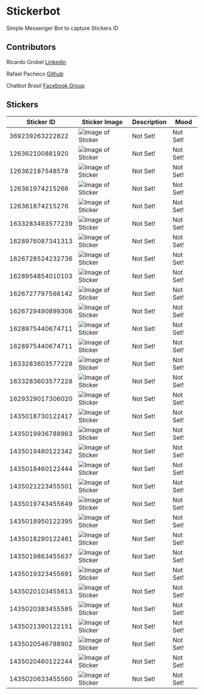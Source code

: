 # Stickerbot

Simple Messenger Bot to capture Stickers ID

## Contributors

Ricardo  Grobel [Linkedin](https://www.linkedin.com/in/ricardogrobel/)

Rafael Pacheco [Github](https://github.com/ravpacheco)

Chatbot Brasil [Facebook Group](https://www.facebook.com/groups/chatbotbrasil/)

## Stickers

| Sticker ID    | Sticker Image  | Description | Mood |
| --------------|----------------|-------------|-------------|
|369239263222822|![Image of Sticker](https://i.imgur.com/Q6QtIkN.png)|Not Set!|Not Set!|
|126362100881920|![Image of Sticker](https://i.imgur.com/XFBhIT3.png)|Not Set!|Not Set!|
|126362187548578|![Image of Sticker](https://i.imgur.com/mVJB4Dh.png)|Not Set!|Not Set!|
|126361974215266|![Image of Sticker](https://i.imgur.com/344Gg0N.png)|Not Set!|Not Set!|
|126361874215276|![Image of Sticker](https://i.imgur.com/dDZEBaj.png)|Not Set!|Not Set!|
|1633283493577239|![Image of Sticker](https://i.imgur.com/aZKCScr.png)|Not Set!|Not Set!|
|1628976087341313|![Image of Sticker](https://i.imgur.com/FS0GWJc.png)|Not Set!|Not Set!|
|1626728524232736|![Image of Sticker](https://i.imgur.com/7tsnTeG.png)|Not Set!|Not Set!|
|1628954854010103|![Image of Sticker](https://i.imgur.com/p93NheW.png)|Not Set!|Not Set!|
|1626727797566142|![Image of Sticker](https://i.imgur.com/lsXUWXu.png)|Not Set!|Not Set!|
|1626729490899306|![Image of Sticker](https://i.imgur.com/rTR02Sa.png)|Not Set!|Not Set!|
|1628975440674711|![Image of Sticker](https://i.imgur.com/pyJXvz3.png)|Not Set!|Not Set!|
|1628975440674711|![Image of Sticker](https://i.imgur.com/QlLtupP.png)|Not Set!|Not Set!|
|1633283603577228|![Image of Sticker](https://i.imgur.com/mH7DLhl.png)|Not Set!|Not Set!|
|1633283603577228|![Image of Sticker](https://i.imgur.com/CDx9seO.png)|Not Set!|Not Set!|
|1629329017306020|![Image of Sticker](https://i.imgur.com/NrvHiw8.png)|Not Set!|Not Set!|
|1435018730122417|![Image of Sticker](https://i.imgur.com/6C3qSZ7.png)|Not Set!|Not Set!|
|1435019936788963|![Image of Sticker](https://i.imgur.com/D3Xnnkg.png)|Not Set!|Not Set!|
|1435019480122342|![Image of Sticker](https://i.imgur.com/0OBA3kS.png)|Not Set!|Not Set!|
|1435018460122444|![Image of Sticker](https://i.imgur.com/1Ofvjq1.png)|Not Set!|Not Set!|
|1435021223455501|![Image of Sticker](https://i.imgur.com/95l1P5X.png)|Not Set!|Not Set!|
|1435019743455649|![Image of Sticker](https://i.imgur.com/a6J6bZc.png)|Not Set!|Not Set!|
|1435018950122395|![Image of Sticker](https://i.imgur.com/rVI54E3.png)|Not Set!|Not Set!|
|1435018290122461|![Image of Sticker](https://i.imgur.com/nmwivHS.png)|Not Set!|Not Set!|
|1435019863455637|![Image of Sticker](https://i.imgur.com/qEFsDHX.png)|Not Set!|Not Set!|
|1435019323455691|![Image of Sticker](https://i.imgur.com/M0WLlyE.png)|Not Set!|Not Set!|
|1435020103455613|![Image of Sticker](https://i.imgur.com/gmBmVCZ.png)|Not Set!|Not Set!|
|1435020383455585|![Image of Sticker](https://i.imgur.com/OWjxIzS.png)|Not Set!|Not Set!|
|1435021390122151|![Image of Sticker](https://i.imgur.com/QknTeT7.png)|Not Set!|Not Set!|
|1435020546788902|![Image of Sticker](https://i.imgur.com/okU1FxI.png)|Not Set!|Not Set!|
|1435020460122244|![Image of Sticker](https://i.imgur.com/gdrJzEn.png)|Not Set!|Not Set!|
|1435020633455560|![Image of Sticker](https://i.imgur.com/8Y5LsNQ.png)|Not Set!|Not Set!|